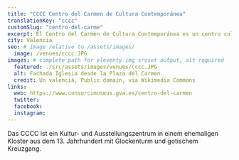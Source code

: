 ```yaml
---
title: "CCCC Centro del Carmen de Cultura Contemporánea"
translationKey: "cccc"
customSlug: "centro-del-carme"
excerpt: El Centro del Carmen de Cultura Contemporánea es un centro cultural y de exposiciones que ocupa un antiguo convento del siglo XIII con un campanario y un claustro gótico.
city: Valencia
seo: # image relative to /assets/images/
  image: /venues/cccc.JPG
images: # complete path for eleventy img srcset output, alt required
  featured: ./src/assets/images/venues/cccc.JPG
  alt: Fachada Iglesia desde la Plaza del Carmen.
  credit: Un valencià, Public domain, via Wikimedia Commons
links:
  web: https://www.consorcimuseus.gva.es/centro-del-carmen
  twitter:
  facebook:
  instagram:
---
```


Das CCCC ist ein Kultur- und Ausstellungszentrum in einem ehemaligen Kloster aus dem 13. Jahrhundert mit Glockenturm und gotischem Kreuzgang.
